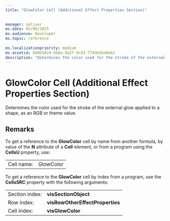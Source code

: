 ```yaml
---
title: "GlowColor Cell (Additional Effect Properties Section)"
 
 
manager: soliver
ms.date: 03/09/2015
ms.audience: Developer
ms.topic: reference
 
ms.localizationpriority: medium
ms.assetid: 640d18c0-5b6a-4a2f-9c81-f74de5ba9eb1
description: "Determines the color used for the stroke of the external glow applied to a shape, as an RGB or theme value."
---
```


# GlowColor Cell (Additional Effect Properties Section)

Determines the color used for the stroke of the external glow applied to a shape, as an RGB or theme value.
  
## Remarks

To get a reference to the **GlowColor** cell by name from another formula, by value of the **N** attribute of a **Cell** element, or from a program using the **CellsU** property, use: 
  
|||
|:-----|:-----|
| Cell name:  <br/> | GlowColor  <br/> |
   
To get a reference to the **GlowColor** cell by index from a program, use the **CellsSRC** property with the following arguments: 
  
|||
|:-----|:-----|
| Section index:  <br/> |**visSectionObject** <br/> |
| Row index:  <br/> |**visRowOtherEffectProperties** <br/> |
| Cell index:  <br/> |**visGlowColor** <br/> |
   


